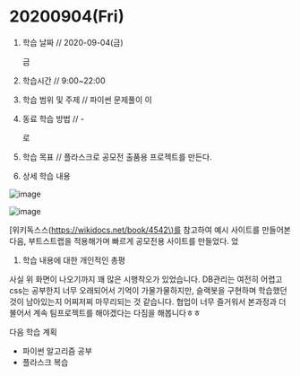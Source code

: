 # 20200904\(Fri\)

1. 학습 날짜 // 2020-09-04\(금\)

   금

2. 학습시간 // 9:00~22:00
3. 학습 범위 및 주제 // 파이썬 문제풀이 이
4. 동료 학습 방법 // -

   로

5. 학습 목표 // 플라스크로 공모전 출품용 프로젝트를 만든다.
6. 상세 학습 내용

![image](https://user-images.githubusercontent.com/54612343/92324636-8ec45b00-f07e-11ea-8cfd-7111f5a26ab9.png)

![image](https://user-images.githubusercontent.com/54612343/92324710-3c376e80-f07f-11ea-880a-a8f0bf73023f.png)

\[위키독스스\([https://wikidocs.net/book/4542\)를](https://wikidocs.net/book/4542%29를) 참고하여 예시 사이트를 만들어본 다음, 부트스트랩을 적용해가며 빠르게 공모전용 사이트를 만들었다. 었

1. 학습 내용에 대한 개인적인 총평

사실 위 화면이 나오기까지 꽤 많은 시행착오가 있었습니다. DB관리는 여전히 어렵고 css는 공부한지 너무 오래되어서 기억이 가물가물하지만, 슬랙봇을 구현하며 학습했던 것이 남아있는지 어찌저찌 마무리되는 것 같습니다. 협업이 너무 즐거워서 본과정과 더불어서 계속 팀프로젝트를 해야겠다는 다짐을 해봅니다ㅎㅎ

다음 학습 계획

* 파이썬 알고리즘 공부
* 플라스크 복습


